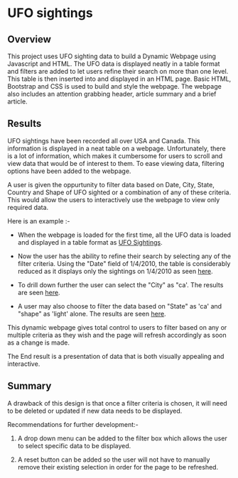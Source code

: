 # UFO sightings

## Overview 

This project uses UFO sighting data to build a Dynamic Webpage using Javascript and HTML. The UFO data is displayed neatly in a table format and filters are added to let users refine their search on more than one level. This table is then inserted into and displayed in an HTML page. Basic HTML, Bootstrap and CSS is used to build and style the webpage. The webpage also includes an attention grabbing header, article summary and a brief article.

## Results

UFO sightings have been recorded all over USA and Canada. This information is displayed in a neat table on a webpage. Unfortunately, there is a lot of information, which makes it cumbersome for users to scroll and view data that would be of interest to them. To ease viewing data, filtering options have been added to the webpage. 

A user is given the oppurtunity to filter data based on Date, City, State, Country and Shape of UFO sighted or a combination of any of these criteria. This would allow the users to interactively use the webpage to view only required data. 

Here is an example :-

*   When the webpage is loaded for the first time, all the UFO data is loaded and displayed in a table format as [UFO Sightings](https://github.com/ParnaKundu/UFOs/blob/main/static/images/UFO_sightings_1.png).

*   Now the user has the ability to refine their search by selecting any of the filter criteria. Using the "Date" field of 1/4/2010, the table is considerably reduced as it displays only the sightings on 1/4/2010 as seen [here](https://github.com/ParnaKundu/UFOs/blob/main/static/images/UFO_sightings_2.png).

*   To drill down further the user can select the "City" as "ca'. The results are seen [here](https://github.com/ParnaKundu/UFOs/blob/main/static/images/UFO_sightings_3.png).

*   A user may also choose to filter the data based on "State" as 'ca' and "shape" as 'light' alone. The results are seen [here](https://github.com/ParnaKundu/UFOs/blob/main/static/images/UFO_sightings_4.png).

This dynamic webpage gives total control to users to filter based on any or multiple criteria as they wish and the page will refresh accordingly as soon as a change is made.

The End result is a presentation of data that is both visually appealing and interactive.

## Summary

A drawback of this design is that once a filter criteria is chosen, it will need to be deleted or updated if new data needs to be displayed.

Recommendations for further development:- 
1.  A drop down menu can be added to the filter box which allows the user to select specific data to be displayed.

2.  A reset button can be added so the user will not have to manually remove their existing selection in order for the page to be refreshed.
